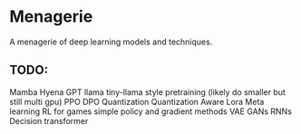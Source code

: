 # Menagerie

A menagerie of deep learning models and techniques.

## TODO:

Mamba
Hyena
GPT
llama
tiny-llama style pretraining (likely do smaller but still multi gpu)
PPO
DPO
Quantization
Quantization Aware Lora
Meta learning
RL for games simple policy and gradient methods
VAE
GANs
RNNs
Decision transformer